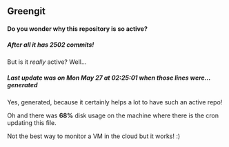 ## Greengit

#### Do you wonder why this repository is so active?

##### After all it has 2502 commits!

But is it *really* active? Well...

##### Last update was on Mon May 27 at 02:25:01 when those lines were... generated

Yes, generated, because it certainly helps a lot to have such an active repo!

Oh and there was **68%** disk usage on the machine
where there is the cron updating this file.

Not the best way to monitor a VM in the cloud but it works! :)
